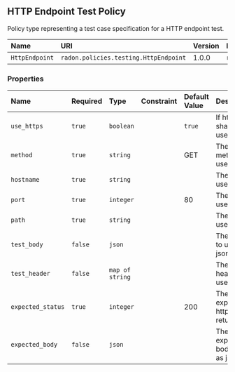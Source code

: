 ## HTTP Endpoint Test Policy

Policy type representing a test case specification for a HTTP endpoint test.

| Name | URI | Version | Derived From |
|:---- |:--- |:------- |:------------ |
| `HttpEndpoint` | `radon.policies.testing.HttpEndpoint` | 1.0.0 | `radon.policies.testing.TestCase` |

### Properties

| Name | Required | Type | Constraint | Default Value | Description |
|:---- |:-------- |:---- |:---------- |:------------- |:----------- |
| `use_https` | `true` | `boolean` |   | `true` | If https shall be used |
| `method` | `true` | `string` |   | GET | The http method to use |
| `hostname` | `true` | `string` |   |   | The host to use |
| `port` | `true` | `integer` |   | 80 | The port to use |
| `path` | `true` | `string` |   |   | The path to use |
| `test_body` | `false` | `json` |   |   | The body to use as json |
| `test_header` | `false` | `map of string` |   |   | The http headers to use |
| `expected_status` | `true` | `integer` |   | 200 | The expected http status return code |
| `expected_body` | `false` | `json` |   |   | The expected body value as json |
